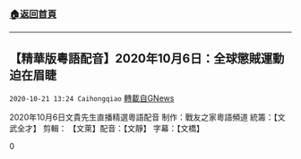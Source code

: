 ###  [:house:返回首頁](https://github.com/ourhimalayas/txt)
---

## 【精華版粵語配音】2020年10月6日：全球懲賊運動迫在眉睫
`2020-10-21 13:24 Caihongqiao` [轉載自GNews](https://gnews.org/zh-hant/438575/)

2020年10月6日文貴先生直播精選粵語配音 制作：戰友之家粵語頻道 統籌：【文武全才】 剪輯： 【文萊】配音：【文靜】 字幕：【文橋】

0

